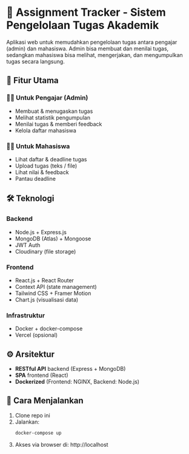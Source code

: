 # 📘 Assignment Tracker - Sistem Pengelolaan Tugas Akademik

Aplikasi web untuk memudahkan pengelolaan tugas antara pengajar (admin) dan mahasiswa. Admin bisa membuat dan menilai tugas, sedangkan mahasiswa bisa melihat, mengerjakan, dan mengumpulkan tugas secara langsung.

## 🚀 Fitur Utama

### 👩‍🏫 Untuk Pengajar (Admin)
- Membuat & menugaskan tugas
- Melihat statistik pengumpulan
- Menilai tugas & memberi feedback
- Kelola daftar mahasiswa

### 👨‍🎓 Untuk Mahasiswa
- Lihat daftar & deadline tugas
- Upload tugas (teks / file)
- Lihat nilai & feedback
- Pantau deadline

## 🛠️ Teknologi

### Backend
- Node.js + Express.js
- MongoDB (Atlas) + Mongoose
- JWT Auth
- Cloudinary (file storage)

### Frontend
- React.js + React Router
- Context API (state management)
- Tailwind CSS + Framer Motion
- Chart.js (visualisasi data)

### Infrastruktur
- Docker + docker-compose
- Vercel (opsional)

## ⚙️ Arsitektur

- **RESTful API** backend (Express + MongoDB)
- **SPA** frontend (React)
- **Dockerized** (Frontend: NGINX, Backend: Node.js)

## 🧪 Cara Menjalankan

1. Clone repo ini
2. Jalankan:
   ```bash
   docker-compose up
   ```
3. Akses via browser di: http://localhost
